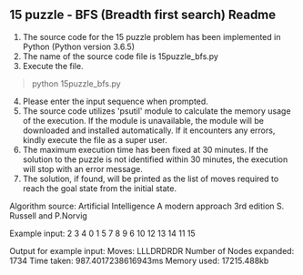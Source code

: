 15 puzzle - BFS (Breadth first search)
Readme
---------------------
1. The source code for the 15 puzzle problem has been implemented in Python (Python version 3.6.5)
2. The name of the source code file is 15puzzle_bfs.py
3. Execute the file.
> python 15puzzle_bfs.py
4. Please enter the input sequence when prompted.
5. The source code utilizes 'psutil' module to calculate the memory usage of the execution. If the module is unavailable, the module will be downloaded and installed automatically. If it encounters any errors, kindly execute the file as a super user.
6. The maximum execution time has been fixed at 30 minutes. If the solution to the puzzle is not identified within 30 minutes, the execution will stop with an error message.
7. The solution, if found, will be printed as the list of moves required to reach the goal state from the initial state.

Algorithm source: Artificial Intelligence A modern approach 3rd edition S. Russell and P.Norvig

Example input:
2 3 4 0 1 5 7 8 9 6 10 12 13 14 11 15

Output for example input:
Moves: LLLDRDRDR
Number of Nodes expanded: 1734
Time taken: 987.4017238616943ms
Memory used: 17215.488kb
